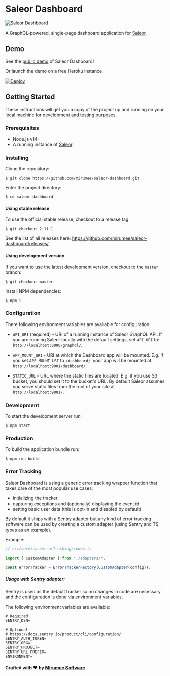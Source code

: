 # Saleor Dashboard

![Saleor Dashboard](https://user-images.githubusercontent.com/249912/82305745-5c52fd00-99be-11ea-9ac6-cc04a6f28c91.png)

A GraphQL-powered, single-page dashboard application for [Saleor](https://github.com/mirumee/saleor/).

## Demo

See the [public demo](https://demo.saleor.io/dashboard/) of Saleor Dashboard!

Or launch the demo on a free Heroku instance.

[![Deploy](https://www.herokucdn.com/deploy/button.svg)](https://heroku.com/deploy)

## Getting Started

These instructions will get you a copy of the project up and running on your local machine for development and testing purposes.

### Prerequisites

- Node.js v14+
- A running instance of [Saleor](https://github.com/mirumee/saleor/).

### Installing

Clone the repository:

```
$ git clone https://github.com/mirumee/saleor-dashboard.git
```

Enter the project directory:

```
$ cd saleor-dashboard
```

#### Using stable release

To use the official stable release, checkout to a release tag:

```
$ git checkout 2.11.1
```

See the list of all releases here: https://github.com/mirumee/saleor-dashboard/releases/

#### Using development version

If you want to use the latest development version, checkout to the `master` branch:

```
$ git checkout master
```

Install NPM dependencies:

```
$ npm i
```

### Configuration

There following environment variables are available for configuration:

- `API_URI` (required) - URI of a running instance of Saleor GraphQL API.
  If you are running Saleor locally with the default settings, set `API_URI` to: `http://localhost:8000/graphql/`.

- `APP_MOUNT_URI` - URI at which the Dashboard app will be mounted.
  E.g. if you set `APP_MOUNT_URI` to `/dashboard/`, your app will be mounted at `http://localhost:9001/dashboard/`.

- `STATIC_URL` - URL where the static files are located.
  E.g. if you use S3 bucket, you should set it to the bucket's URL. By default Saleor assumes you serve static files from the root of your site at `http://localhost:9001/`.

### Development

To start the development server run:

```
$ npm start
```

### Production

To build the application bundle run:

```
$ npm run build
```

### Error Tracking

Saleor Dashboard is using a generic error tracking wrapper function that takes care of the most popular use cases:

- initializing the tracker
- capturing exceptions and (optionally) displaying the event id
- setting basic user data (this is opt-in and disabled by default)

By default it ships with a Sentry adapter but any kind of error tracking software can be used by creating a custom adapter (using Sentry and TS types as an example).

Example:

```javascript
// src/services/errorTracking/index.ts

import { CustomAdapter } from "./adapters/";

const errorTracker = ErrorTrackerFactory(CustomAdapter(config));
```

##### Usage with Sentry adapter:

Sentry is used as the default tracker so no changes in code are necessary and the configuration is done via environment variables.

The following environment variables are available:

```
# Required
SENTRY_DSN=

# Optional
# https://docs.sentry.io/product/cli/configuration/
SENTRY_AUTH_TOKEN=
SENTRY_ORG=
SENTRY_PROJECT=
SENTRY_URL_PREFIX=
ENVIRONMENT=
```

#### Crafted with ❤️ by [Mirumee Software](https://mirumee.com)
